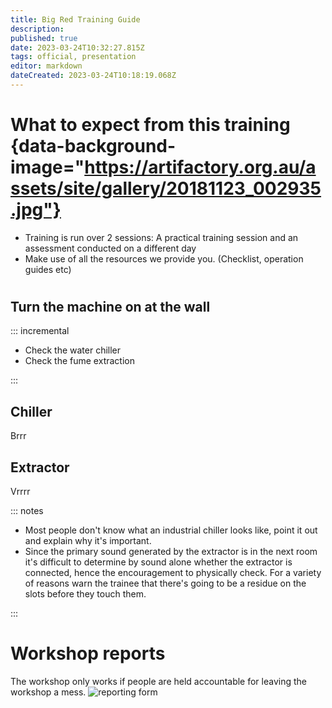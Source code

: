```yaml
---
title: Big Red Training Guide
description: 
published: true
date: 2023-03-24T10:32:27.815Z
tags: official, presentation
editor: markdown
dateCreated: 2023-03-24T10:18:19.068Z
---
```


# What to expect from this training {data-background-image="https://artifactory.org.au/assets/site/gallery/20181123_002935.jpg"}

* Training is run over 2 sessions: A practical training session and an assessment conducted on a different day
* Make use of all the resources we provide you. (Checklist, operation guides etc)

# 

## Turn the machine on at the wall
::: incremental

* Check the water chiller <!-- .element: class="fragment" -->
* Check the fume extraction <!-- .element: class="fragment" -->

:::

## Chiller

Brrr

## Extractor

Vrrrr

::: notes

* Most people don't know what an industrial chiller looks like, point it out and explain why it's important.
* Since the primary sound generated by the extractor is in the next room it's difficult to determine by sound alone whether the extractor is connected, hence the encouragement to physically check. For a variety of reasons warn the trainee that there's going to be a residue on the slots before they touch them.

:::

# Workshop reports

The workshop only works if people are held accountable for leaving the workshop a mess.
![reporting form](https://perart.io/workshopreport/qr-code)